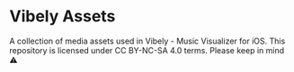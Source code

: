 # Vibely Assets

A collection of media assets used in Vibely - Music Visualizer for iOS. This repository is licensed under CC BY-NC-SA 4.0 terms. Please keep in mind ⚠️  
